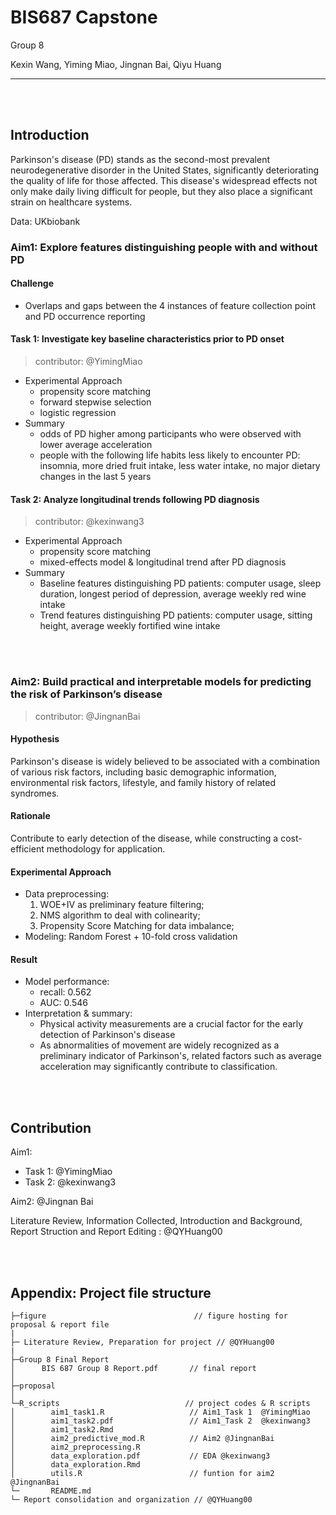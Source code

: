 # BIS687 Capstone

Group 8

Kexin Wang, Yiming Miao, Jingnan Bai, Qiyu Huang

---

<br/>

<br/>



## Introduction

Parkinson's disease (PD) stands as the second-most prevalent neurodegenerative disorder in the United States, significantly deteriorating the quality of life for those affected. This disease's widespread effects not only make daily living difficult for people, but they also place a significant strain on healthcare systems.

Data: UKbiobank

### Aim1: Explore features distinguishing people with and without PD

#### Challenge
- Overlaps and gaps between the 4 instances of feature collection point and PD occurrence reporting

#### Task 1: Investigate key baseline characteristics prior to PD onset

> contributor: @YimingMiao

- Experimental Approach
    - propensity score matching
    - forward stepwise selection
    - logistic regression
- Summary
    - odds of PD higher among participants who were observed with lower average acceleration
    - people with the following life habits less likely to encounter PD: insomnia, more dried fruit intake, less water intake, no major dietary changes in the last 5 years

#### Task 2: Analyze longitudinal trends following PD diagnosis   

> contributor: @kexinwang3

- Experimental Approach
    - propensity score matching
    - mixed-effects model & longitudinal trend after PD diagnosis
- Summary
    - Baseline features distinguishing PD patients: computer usage, sleep duration, longest period of depression, average weekly red wine intake
    - Trend features distinguishing PD patients: computer usage, sitting height, average weekly fortified wine intake

<br/>

<br/>


### Aim2: Build practical and interpretable models for predicting the risk of Parkinson’s disease

> contributor: @JingnanBai


#### Hypothesis
Parkinson's disease is widely believed to be associated with a combination of various risk factors, including basic demographic information, environmental risk factors, lifestyle, and family history of related syndromes.

#### Rationale
Contribute to early detection of the disease, while constructing a cost-efficient methodology for application.

#### Experimental Approach

- Data preprocessing:
    1) WOE+IV as preliminary feature filtering;
    2) NMS algorithm to deal with colinearity;
    3) Propensity Score Matching for data imbalance;
- Modeling: Random Forest + 10-fold cross validation

#### Result

- Model performance:
  - recall: 0.562
  - AUC: 0.546
- Interpretation & summary:
  - Physical activity measurements are a crucial factor for the early detection of Parkinson's disease
  - As abnormalities of movement are widely recognized as a preliminary indicator of Parkinson's, related factors such as average acceleration may significantly contribute to classification.

<br/>

<br/>

## Contribution

Aim1:
- Task 1: @YimingMiao
- Task 2: @kexinwang3

Aim2: @Jingnan Bai

Literature Review, Information Collected, Introduction and Background, Report Struction and Report Editing : @QYHuang00

<br/>

<br/>

## Appendix: Project file structure

```
├─figure                                 // figure hosting for proposal & report file
|
├─ Literature Review, Preparation for project // @QYHuang00
|
├─Group 8 Final Report
│      BIS 687 Group 8 Report.pdf       // final report
│      
├─proposal  
│      
└─R_scripts                            // project codes & R scripts
│        aim1_task1.R                   // Aim1_Task 1  @YimingMiao
│        aim1_task2.pdf                 // Aim1_Task 2  @kexinwang3
│        aim1_task2.Rmd                 
│        aim2_predictive_mod.R          // Aim2 @JingnanBai
│        aim2_preprocessing.R
│        data_exploration.pdf           // EDA @kexinwang3
│        data_exploration.Rmd
│        utils.R                        // funtion for aim2 @JingnanBai
└─       README.md
└─ Report consolidation and organization // @QYHuang00

```
